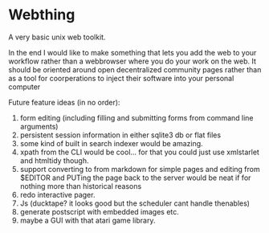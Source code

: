 
Webthing
====

A very basic unix web toolkit. 

In the end I would like to make something that lets you add the web to your workflow rather than a webbrowser where you do your work on the web. It should be oriented around open decentralized community pages rather than as a tool for coorperations to inject their software into your personal computer

Future feature ideas (in no order):
  1) form editing (including filling and submitting forms from command line arguments)
  2) persistent session information in either sqlite3 db or flat files
  3) some kind of built in search indexer would be amazing.
  4) xpath from the CLI would be cool... for that you could just use xmlstarlet and htmltidy though.
  5) support converting to from markdown for simple pages and editing from $EDITOR and PUTing the page back to the server would be neat if for nothing more than historical reasons
  6) redo interactive pager.
  7) Js (ducktape? it looks good but the scheduler cant handle thenables)
  8) generate postscript with embedded images etc.
  9) maybe a GUI with that atari game library.
